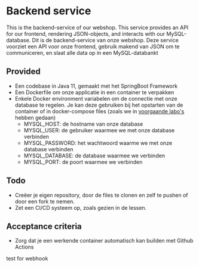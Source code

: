 # Backend service

This is the backend-service of our webshop. This service provides an API for our frontend, rendering JSON-objects, and interacts with our MySQL-database.
Dit is de backend-service van onze webshop. Deze service voorziet een API voor onze frontend, gebruik makend van JSON om te communiceren, en slaat alle data op in een MySQL-databankt

## Provided

* Een codebase in Java 11, gemaakt met het SpringBoot Framework
* Een Dockerfile om onze applicatie in een container te verpakken
* Enkele Docker environment variabelen om de connectie met onze database te regelen. Je kan deze gebruiken bij het opstarten van de container of in docker-compose files (zoals we in [voorgaande labo's](https://tiebevn.notion.site/Labo-2-Container-orchestration-bf91cc27c7e4433182fb2e96e92f65b4) hebben gedaan)
    * MYSQL_HOST: de hostname van onze database
    * MYSQL_USER: de gebruiker waarmee we met onze database verbinden
    * MYSQL_PASSWORD: het wachtwoord waarme we met onze database verbinden
    * MYSQL_DATABASE: de database waarmee we verbinden
    * MYSQL_PORT: de poort waarmee we verbinden

## Todo

* Creëer je eigen repository, door de files te clonen en zelf te pushen of door een fork te nemen.
* Zet een CI/CD systeem op, zoals gezien in de lessen.

## Acceptance criteria
* Zorg dat je een werkende container automatisch kan builden met Github Actions

test for webhook
